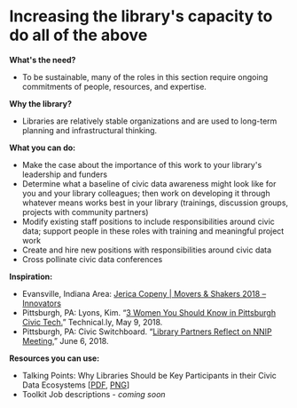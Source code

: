 # Increasing  the library's capacity to do all of the above

**What's the need?**

* To be sustainable, many of the roles in this section require ongoing commitments of people, resources, and expertise.

**Why the library?**  

* Libraries are relatively stable organizations and are used to long-term planning and infrastructural thinking.

**What you can do:**

* Make the case about the importance of this work to your library's leadership and funders
* Determine what a baseline of civic data awareness might look like for you and your library colleagues; then work on developing it through whatever means works best in your library \(trainings, discussion groups, projects with community partners\)  
* Modify existing staff positions to include responsibilities around civic data; support people in these roles with training and meaningful project work
* Create and hire new positions with responsibilities around civic data
* Cross pollinate civic data conferences

**Inspiration:**

* Evansville, Indiana Area: [Jerica Copeny \| Movers & Shakers 2018 – Innovators](https://www.libraryjournal.com?detailStory=jerica-copeny-movers-shakers-2018-innovators.) 
* Pittsburgh, PA: Lyons, Kim. “[3 Women You Should Know in Pittsburgh Civic Tech.](%20https://technical.ly/2018/05/09/3-women-you-should-know-pittsburgh-civic-tech-open-data-pgh/)” Technical.ly,  May 9, 2018.
* Pittsburgh, PA: Civic Switchboard. “[Library Partners Reflect on NNIP Meeting](https://civic-switchboard.github.io/post_9/),” June 6, 2018. 

**Resources you can use:**  

* Talking Points: Why Libraries Should be Key Participants in their Civic Data Ecosystems \[[PDF](https://github.com/civic-switchboard/guide/blob/master/toolkit/CSTalkingPoints.pdf), [PNG](https://github.com/civic-switchboard/guide/blob/master/toolkit/CSTalkingPoints.png)\]
* Toolkit Job descriptions - _coming soon_



